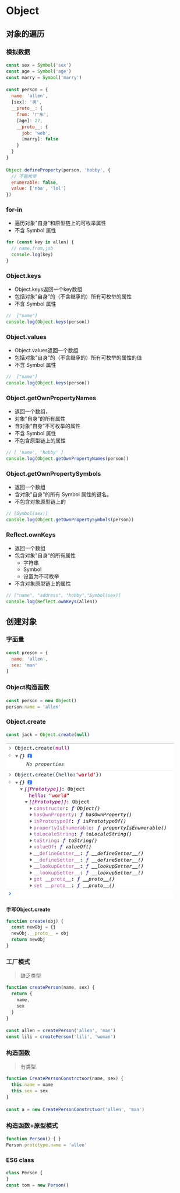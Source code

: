 # Object

## 对象的遍历

### 模拟数据

```js
const sex = Symbol('sex')
const age = Symbol('age')
const marry = Symbol('marry')

const person = {
  name: 'allen',
  [sex]: '男',
  __proto__: {
    from: '广东',
    [age]: 27,
    __proto__: {
      job: 'web',
      [marry]: false
    }
  }
}

Object.defineProperty(person, 'hobby', {
  // 不能枚举
  enumerable: false,
  value: ['nba', 'lol']
})
```

### for-in

- 遍历对象"自身"和原型链上的可枚举属性
- 不含 Symbol 属性

```js
for (const key in allen) {
  // name,from,job
  console.log(key)
}
```

### Object.keys

- Object.keys返回一个key数组
- 包括对象"自身"的（不含继承的）所有可枚举的属性
- 不含 Symbol 属性

```js
//  ["name"]
console.log(Object.keys(person))
```

### Object.values

- Object.values返回一个数组
- 包括对象"自身"的（不含继承的）所有可枚举的属性的值
- 不含 Symbol 属性

```js
//  ["name"]
console.log(Object.keys(person))
```

### Object.getOwnPropertyNames

- 返回一个数组，
- 对象"自身"的所有属性
- 含对象“自身”不可枚举的属性
- 不含 Symbol 属性
- 不包含原型链上的属性

```js
// [ 'name', 'hobby' ]
console.log(Object.getOwnPropertyNames(person))
```


### Object.getOwnPropertySymbols

- 返回一个数组
- 含对象"自身"的所有 Symbol 属性的键名。
- 不包含对象原型链上的

```js
// [Symbol(sex)]
console.log(Object.getOwnPropertySymbols(person))
```

### Reflect.ownKeys

- 返回一个数组
- 包含对象"自身"的所有属性
  - 字符串
  - Symbol
  - 设置为不可枚举
- 不含对象原型链上的属性

```js
// ["name", "address", "hobby","Symbol(sex)]
console.log(Reflect.ownKeys(allen))
```

## 创建对象

### 字面量
```js
const preson = {
  name: 'allen',
  sex: 'man'
}
```

### Object构造函数
```js
const person = new Object()
person.name = 'allen'
```

### Object.create

```js
const jack = Object.create(null)
```

<img src="./img/object.create.png"/>


**手写Object.create**
```js
function create(obj) {
  const newObj = {}
  newObj.__proto__ = obj
  return newObj
}
```

### 工厂模式

> 缺乏类型

```js
function createPerson(name, sex) {
  return {
    name,
    sex
  }
}

const allen = createPerson('allen', 'man')
const lili = createPerson('lili', 'woman')

```

### 构造函数
> 有类型

```js
function CreatePersonConstrctuor(name, sex) {
  this.name = name
  this.sex = sex
}

const a = new CreatePersonConstrctuor('allen', 'man')
```
### 构造函数+原型模式
```js
function Person() { }
Person.prototype.name = 'allen'
```

### ES6 class 
```js
class Person {
}
const tom = new Person()
```